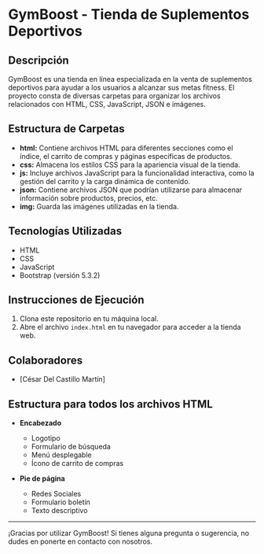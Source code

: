 # GymBoost - Tienda de Suplementos Deportivos

## Descripción
GymBoost es una tienda en línea especializada en la venta de suplementos deportivos para ayudar a los usuarios a alcanzar sus metas fitness. El proyecto consta de diversas carpetas para organizar los archivos relacionados con HTML, CSS, JavaScript, JSON e imágenes.

## Estructura de Carpetas
- **html:** Contiene archivos HTML para diferentes secciones como el índice, el carrito de compras y páginas específicas de productos.
- **css:** Almacena los estilos CSS para la apariencia visual de la tienda.
- **js:** Incluye archivos JavaScript para la funcionalidad interactiva, como la gestión del carrito y la carga dinámica de contenido.
- **json:** Contiene archivos JSON que podrían utilizarse para almacenar información sobre productos, precios, etc.
- **img:** Guarda las imágenes utilizadas en la tienda.



## Tecnologías Utilizadas
- HTML
- CSS
- JavaScript
- Bootstrap (versión 5.3.2)

## Instrucciones de Ejecución
1. Clona este repositorio en tu máquina local.
2. Abre el archivo `index.html` en tu navegador para acceder a la tienda web.

## Colaboradores
- [César Del Castillo Martín]

## Estructura para todos los archivos HTML

- **Encabezado**
  - Logotipo
  - Formulario de búsqueda
  - Menú desplegable
  - Ícono de carrito de compras

- **Pie de página**
  - Redes Sociales
  - Formulario boletín
  - Texto descriptivo
  
---

¡Gracias por utilizar GymBoost! Si tienes alguna pregunta o sugerencia, no dudes en ponerte en contacto con nosotros.
